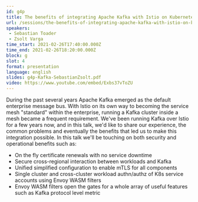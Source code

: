 ```yaml
---
id: g4p
title: The benefits of integrating Apache Kafka with Istio on Kubernetes
url: /sessions/the-benefits-of-integrating-apache-kafka-with-istio-on-kubernetes
speakers:
 - Sebastian Toader
 - Zsolt Varga
time_start: 2021-02-26T17:40:00.000Z
time_end: 2021-02-26T18:20:00.000Z
block: g
slot: 4
format: presentation
language: english
slides: g4p-Kafka-SebastianZsolt.pdf
video: https://www.youtube.com/embed/Exbs37vToZU
---
```


During the past several years Apache Kafka emerged as the default enterprise message bus. With Istio on its own way to becoming the service mesh "standard" within the enterprise, running a Kafka cluster inside a mesh became a frequent requirement. We've been running Kafka over Istio for a  few years now, and in this talk, we'd like to share our experience, the common problems and eventually the benefits that led us to make this integration possible. In this talk we'll be touching on both security and operational benefits such as:
- On the fly certificate renewals with no service downtime
- Secure cross-regional interaction between workloads and Kafka
- Unified simplified configuration to enable mTLS for all components
- Single cluster and cross-cluster workload authn/authz of K8s service accounts using Envoy WASM filters
- Envoy WASM filters open the gates for a whole array of useful features such as Kafka protocol level metric